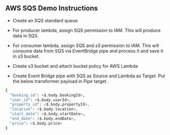 ## AWS SQS Demo Instructions

- Create an SQS standard queue


- For producer lambda, assign SQS permission to IAM. This will produce data in SQS.
- For consumer lambda, assign SQS and s3 permission to IAM. This will consume data from SQS via EventBridge pipe and process it
and save it in s3 bucket.

- Create s3 bucket and attach bucket policy for AWS Lambda

- Create Event Bridge pipe with SQS as Source and Lambda as Target. Put the below transformer payload in Pipe target.

```bash
{
  "booking_id": <$.body.bookingId>,
  "user_id": <$.body.userId>,
  "property_id": <$.body.propertyId>,
  "location": <$.body.location>,
  "start_date": <$.body.startDate>,
  "end_date": <$.body.endDate>,
  "price": <$.body.price>
}
```